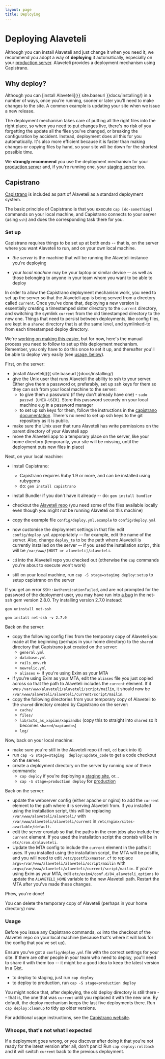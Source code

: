 ```yaml
---
layout: page
title: Deploying
---
```


# Deploying Alaveteli

<p class="lead">
  Although you can install Alaveteli and just change it when you need it, we
  recommend you adopt a way of <strong>deploying</strong> it automatically,
  especially on your
  <a href="{{ site.baseurl }}docs/glossary/#production" class="glossary__link">production server</a>.
  Alaveteli provides a deployment mechanism using Capistrano.
</p>

## Why deploy?

Although you can [install Alaveteli]({{ site.baseurl }}docs/installing/) in a number
of ways, once you're running, sooner or later you'll need to make changes to
the site. A common example is updating your site when we issue a new release.

The deployment mechanism takes care of putting all the right files into the
right place, so when you need to put changes live, there's no risk of you
forgetting the update all the files you've changed, or breaking the
configuration by accident. Instead, deployment does all this for you
automatically. It's also more efficient because it is faster than making
changes or copying files by hand, so your site will be down for the shortest
possible time.

We **strongly recommend** you use the deployment mechanism for your
<a href="{{ site.baseurl }}docs/glossary/#production" class="glossary__link">production server</a>
and, if you're running one, your
<a href="{{ site.baseurl }}docs/glossary/#staging" class="glossary__link">staging server</a> too.

## Capistrano

<a href="{{site.baseurl}}docs/glossary/#capistrano" class="glossary__link">Capistrano</a>
is included as part of Alaveteli as a standard deployment system.

The basic principle of Capistrano is that you execute `cap [do-something]`
commands on your local machine, and Capistrano connects to your server (using
`ssh`) and does the corresponding task there for you.

### Set up

Capistrano requires things to be set up at both ends -- that is, on the server
where you want Alaveteli to run, and on your own local machine.

* *the server* is the machine that will be running the Alaveteli
  instance you're deploying

* your *local machine* may be your laptop or similar device -- as well as those
  belonging to anyone in your team whom you want to be able to deploy

In order to allow the Capistrano deployment mechanism work, you need to set up
the server so that the Alaveteli app is being served from a directory called
`current`. Once you've done that, deploying a new version is essentially
creating a timestamped sister directory to the `current` directory, and
switching the symlink `current` from the old timestamped directory to the new
one. Things that need to persist between deployments, like config files, are
kept in a `shared` directory that is at the same level, and symlinked-to from
each timestamped deploy directory.

We're [working on making this easier](https://github.com/mysociety/alaveteli/issues/1596),
but for now, here's the manual process you need to follow to set up this
deployment mechanism. Remember, you only have to do this once to set it up,
and thereafter you'll be able to deploy very easily (see [usage, below](#usage)).

First, on the server:

* [install Alaveteli]({{ site.baseurl }}docs/installing/)
* give the Unix user that runs Alaveteli the ability to ssh to your server. Either give them a password or, preferably, set up ssh keys for them so they can ssh from your local machine to the server:
   * to give them a password (if they don't already have one) - `sudo passwd [UNIX-USER]`. Store this password securely on your local machine e.g in a password manager
   * to set up ssh keys for them, follow the instructions in the [capistrano documentation](http://capistranorb.com/documentation/getting-started/authentication-and-authorisation/). There's no need to set up ssh keys to the git repository as it is public.
* make sure the Unix user that runs Alaveteli has write permissions on the parent directory of your Alaveteli app
* move the Alaveteli app to a temporary place on the server, like your home
  directory (temporarily, your site will be missing, until the deployment puts
  new files in place)

Next, on your local machine:

* install Capistrano:
   * Capistrano requires Ruby 1.9 or more, and can be installed using rubygems
   * do: `gem install capistrano`
* install Bundler if you don't have it already -- do: `gem install bundler`
* checkout the [Alaveteli repo](https://github.com/mysociety/alaveteli/) (you
  need some of the files available locally even though you might not be running
  Alaveteli on this machine)
* copy the example file `config/deploy.yml.example` to `config/deploy.yml`
* now customise the deployment settings in that file: edit `config/deploy.yml`
  appropriately -- for example, edit the name of the server. Also, change
  `deploy_to` to be the path where Alaveteli is currently installed on the
  server -- if you used the installation script , this will be
  `/var/www/[HOST or alaveteli]/alaveteli`.

* `cd` into the Alaveteli repo you checked out (otherwise the `cap` commands you're about to
  execute won't work)
* still on your local machine, run `cap -S stage=staging deploy:setup` to setup capistrano on the server

If you get an error `SSH::AuthenticationFailed`, and are not prompted for the password of the deployment user, you may have run into [a bug](http://stackoverflow.com/questions/21560297/capistrano-sshauthenticationfailed-not-prompting-for-password) in the net-ssh gem version 2.8.0. Try installing version 2.7.0 instead:

    gem uninstall net-ssh

    gem install net-ssh -v 2.7.0

Back on the server:

* copy the following config files from the temporary copy of Alaveteli you made at
  the beginning (perhaps in your home directory) to the `shared` directory that
  Capistrano just created on the server:
   * `general.yml`
   * `database.yml`
   * `rails_env.rb`
   * `newrelic.yml`
   * `aliases` &larr; if you're using Exim as your MTA
* if you're using Exim as your MTA, edit the `aliases` file you just copied across
  so that the path to Alaveteli includes the `current` element. If it was
  `/var/www/alaveteli/alaveteli/script/mailin`, it should now be
  `/var/www/alaveteli/alaveteli/current/script/mailin`.
* copy the following directories from your temporary copy of Alaveteli to the
  `shared` directory created by Capistrano on the server:
   * `cache/`
   * `files/`
   * `lib/acts_as_xapian/xapiandbs` (copy this to straight into `shared` so it becomes `shared/xapiandbs`)
   * `log/`

Now, back on your local machine:

* make sure you're still in the Alaveteli repo (if not, `cd` back into it)
* run `cap -S stage=staging  deploy:update_code` to get a code checkout on the server.
* create a deployment directory on the server by running *one* of these commands:
   * `cap deploy` if you're deploying a <a href="{{site.baseurl}}docs/glossary/#staging" class="glossary__link">staging site</a>, or...
   * `cap -S stage=production deploy` for <a href="{{site.baseurl}}docs/glossary/#production" class="glossary__link">production</a>

Back on the server:

* update the webserver config (either apache or nginx) to add the `current` element
  to the path where it is serving Alaveteli from. If you installed using the
  installation script, this will be replacing `/var/www/alaveteli/alaveteli/` with
  `/var/www/alaveteli/alaveteli/current` in `/etc/nginx/sites-available/default`.
* edit the server crontab so that the paths in the cron jobs also include the
  `current` element. If you used the installation script the crontab will be in
  `etc/cron.d/alaveteli`.
* Update the MTA config to include the `current` element in the paths it uses.
  If you installed using the installation script, the MTA will be postfix,
  and you will need to edit  `/etc/postfix/master.cf` to replace
  `argv=/var/www/alaveteli/alaveteli/script/mailin` with
  `argv=/var/www/alaveteli/alaveteli/current/script/mailin`.
  If you're using Exim as your MTA, edit `etc/exim4/conf.d/04_alaveteli_options`
  to update the `ALAVETELI_HOME` variable to the new Alaveteli path. Restart the MTA after you've made these changes.

Phew, you're done!

You can delete the temporary copy of Alaveteli (perhaps in your
home directory) now.

### Usage

Before you issue any Capistrano commands, `cd` into the checkout of the
Alaveteli repo on your local machine (because that's where it will look
for the config that you've set up).

Ensure you've got a `config/deploy.yml` file with the correct settings for your
site. If there are other people in your team who need to deploy, you'll need to
share it with them too -- it might be a good idea to keep the latest
version in a [Gist](http://gist.github.com/).

* to deploy to staging, just run `cap deploy`
* to deploy to production, run `cap -S stage=production deploy`

You might notice that, after deploying, the old deploy directory is still there
-- that is, the one that was `current` until you replaced it with the new one.
By default, the deploy mechanism keeps the last five deployments there. Run
`cap deploy:cleanup` to tidy up older versions.

For additional usage instructions, see the [Capistrano
website](http://capistranorb.com/).

### Whoops, that's not what I expected

If a deployment goes wrong, or you discover after doing it that you're not
ready for the latest version after all, don't panic! Run `cap deploy:rollback`
and it will switch `current` back to the previous deployment.

